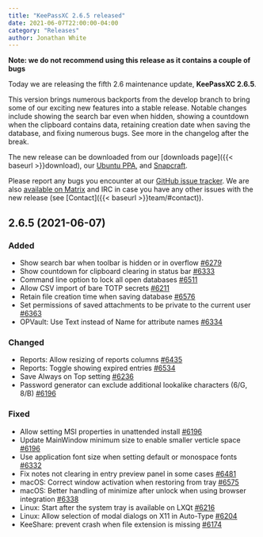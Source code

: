 ```yaml
---
title: "KeePassXC 2.6.5 released"
date: 2021-06-07T22:00:00-04:00
category: "Releases"
author: Jonathan White
---
```


<strong class="uk-text-danger">Note: we do not recommend using this release as it contains a couple of bugs</strong>

Today we are releasing the fifth 2.6 maintenance update, **KeePassXC 2.6.5**.

This version brings numerous backports from the develop branch to bring some of our exciting new
features into a stable release. Notable changes include showing the search bar even when hidden, 
showing a countdown when the clipboard contains data, retaining creation date when saving the database, 
and fixing numerous bugs. See more in the changelog after the break.

<!--more-->

The new release can be downloaded from our
[downloads page]({{< baseurl >}}download), our
[Ubuntu PPA](https://launchpad.net/~phoerious/+archive/ubuntu/keepassxc/),
and [Snapcraft](https://snapcraft.io/keepassxc/).

Please report any bugs you encounter at our [GitHub issue tracker](https://github.com/keepassxreboot/keepassxc/issues).
We are also [available on Matrix](https://matrix.to/#/!zUxwGnFkUyycpxeHeM:matrix.org?via=matrix.org) and IRC in case you 
have any other issues with the new release (see [Contact]({{< baseurl >}}team/#contact)).

## 2.6.5 (2021-06-07)

### Added

- Show search bar when toolbar is hidden or in overflow [#6279](https://github.com/keepassxreboot/keepassxc/pull/6279)
- Show countdown for clipboard clearing in status bar [#6333](https://github.com/keepassxreboot/keepassxc/pull/6333)
- Command line option to lock all open databases [#6511](https://github.com/keepassxreboot/keepassxc/pull/6511)
- Allow CSV import of bare TOTP secrets [#6211](https://github.com/keepassxreboot/keepassxc/pull/6211)
- Retain file creation time when saving database [#6576](https://github.com/keepassxreboot/keepassxc/pull/6576)
- Set permissions of saved attachments to be private to the current user [#6363](https://github.com/keepassxreboot/keepassxc/pull/6363)
- OPVault: Use Text instead of Name for attribute names [#6334](https://github.com/keepassxreboot/keepassxc/pull/6334)

### Changed

- Reports: Allow resizing of reports columns [#6435](https://github.com/keepassxreboot/keepassxc/pull/6435)
- Reports: Toggle showing expired entries [#6534](https://github.com/keepassxreboot/keepassxc/pull/6534)
- Save Always on Top setting [#6236](https://github.com/keepassxreboot/keepassxc/pull/6236)
- Password generator can exclude additional lookalike characters (6/G, 8/B) [#6196](https://github.com/keepassxreboot/keepassxc/pull/6196)

### Fixed

- Allow setting MSI properties in unattended install [#6196](https://github.com/keepassxreboot/keepassxc/pull/6196)
- Update MainWindow minimum size to enable smaller verticle space [#6196](https://github.com/keepassxreboot/keepassxc/pull/6196)
- Use application font size when setting default or monospace fonts [#6332](https://github.com/keepassxreboot/keepassxc/pull/6332)
- Fix notes not clearing in entry preview panel in some cases [#6481](https://github.com/keepassxreboot/keepassxc/pull/6481)
- macOS: Correct window activation when restoring from tray [#6575](https://github.com/keepassxreboot/keepassxc/pull/6575)
- macOS: Better handling of minimize after unlock when using browser integration [#6338](https://github.com/keepassxreboot/keepassxc/pull/6338)
- Linux: Start after the system tray is available on LXQt [#6216](https://github.com/keepassxreboot/keepassxc/pull/6216)
- Linux: Allow selection of modal dialogs on X11 in Auto-Type [#6204](https://github.com/keepassxreboot/keepassxc/pull/6204)
- KeeShare: prevent crash when file extension is missing [#6174](https://github.com/keepassxreboot/keepassxc/pull/6174)
